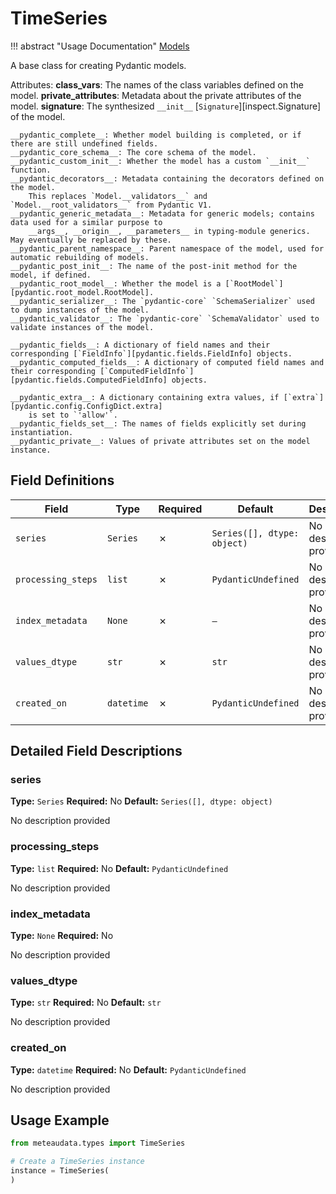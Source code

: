 # TimeSeries

!!! abstract "Usage Documentation"
    [Models](../concepts/models.md)

A base class for creating Pydantic models.

Attributes:
    __class_vars__: The names of the class variables defined on the model.
    __private_attributes__: Metadata about the private attributes of the model.
    __signature__: The synthesized `__init__` [`Signature`][inspect.Signature] of the model.

    __pydantic_complete__: Whether model building is completed, or if there are still undefined fields.
    __pydantic_core_schema__: The core schema of the model.
    __pydantic_custom_init__: Whether the model has a custom `__init__` function.
    __pydantic_decorators__: Metadata containing the decorators defined on the model.
        This replaces `Model.__validators__` and `Model.__root_validators__` from Pydantic V1.
    __pydantic_generic_metadata__: Metadata for generic models; contains data used for a similar purpose to
        __args__, __origin__, __parameters__ in typing-module generics. May eventually be replaced by these.
    __pydantic_parent_namespace__: Parent namespace of the model, used for automatic rebuilding of models.
    __pydantic_post_init__: The name of the post-init method for the model, if defined.
    __pydantic_root_model__: Whether the model is a [`RootModel`][pydantic.root_model.RootModel].
    __pydantic_serializer__: The `pydantic-core` `SchemaSerializer` used to dump instances of the model.
    __pydantic_validator__: The `pydantic-core` `SchemaValidator` used to validate instances of the model.

    __pydantic_fields__: A dictionary of field names and their corresponding [`FieldInfo`][pydantic.fields.FieldInfo] objects.
    __pydantic_computed_fields__: A dictionary of computed field names and their corresponding [`ComputedFieldInfo`][pydantic.fields.ComputedFieldInfo] objects.

    __pydantic_extra__: A dictionary containing extra values, if [`extra`][pydantic.config.ConfigDict.extra]
        is set to `'allow'`.
    __pydantic_fields_set__: The names of fields explicitly set during instantiation.
    __pydantic_private__: Values of private attributes set on the model instance.

## Field Definitions

| Field | Type | Required | Default | Description |
|-------|------|----------|---------|-------------|
| `series` | `Series` | ✗ | `Series([], dtype: object)` | No description provided |
| `processing_steps` | `list` | ✗ | `PydanticUndefined` | No description provided |
| `index_metadata` | `None` | ✗ | `—` | No description provided |
| `values_dtype` | `str` | ✗ | `str` | No description provided |
| `created_on` | `datetime` | ✗ | `PydanticUndefined` | No description provided |

## Detailed Field Descriptions

### series

**Type:** `Series`
**Required:** No
**Default:** `Series([], dtype: object)`

No description provided

### processing_steps

**Type:** `list`
**Required:** No
**Default:** `PydanticUndefined`

No description provided

### index_metadata

**Type:** `None`
**Required:** No

No description provided

### values_dtype

**Type:** `str`
**Required:** No
**Default:** `str`

No description provided

### created_on

**Type:** `datetime`
**Required:** No
**Default:** `PydanticUndefined`

No description provided

## Usage Example

```python
from meteaudata.types import TimeSeries

# Create a TimeSeries instance
instance = TimeSeries(
)
```
